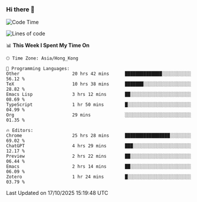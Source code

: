 ### Hi there 👋

<!--
**nicehiro/nicehiro** is a ✨ _special_ ✨ repository because its `README.md` (this file) appears on your GitHub profile.

Here are some ideas to get you started:

- 🔭 I’m currently working on ...
- 🌱 I’m currently learning ...
- 👯 I’m looking to collaborate on ...
- 🤔 I’m looking for help with ...
- 💬 Ask me about ...
- 📫 How to reach me: ...
- 😄 Pronouns: ...
- ⚡ Fun fact: ...
-->

<!--START_SECTION:waka-->
![Code Time](http://img.shields.io/badge/Code%20Time-1%2C163%20hrs%2058%20mins-blue)

![Lines of code](https://img.shields.io/badge/From%20Hello%20World%20I%27ve%20Written-1.9%20million%20lines%20of%20code-blue)

📊 **This Week I Spent My Time On** 

```text
🕑︎ Time Zone: Asia/Hong_Kong

💬 Programming Languages: 
Other                    20 hrs 42 mins      ██████████████░░░░░░░░░░░   56.12 % 
TeX                      10 hrs 38 mins      ███████░░░░░░░░░░░░░░░░░░   28.82 % 
Emacs Lisp               3 hrs 12 mins       ██░░░░░░░░░░░░░░░░░░░░░░░   08.69 % 
TypeScript               1 hr 50 mins        █░░░░░░░░░░░░░░░░░░░░░░░░   04.99 % 
Org                      29 mins             ░░░░░░░░░░░░░░░░░░░░░░░░░   01.35 % 

🔥 Editors: 
Chrome                   25 hrs 28 mins      █████████████████░░░░░░░░   69.02 % 
ChatGPT                  4 hrs 29 mins       ███░░░░░░░░░░░░░░░░░░░░░░   12.17 % 
Preview                  2 hrs 22 mins       ██░░░░░░░░░░░░░░░░░░░░░░░   06.44 % 
Emacs                    2 hrs 14 mins       ██░░░░░░░░░░░░░░░░░░░░░░░   06.09 % 
Zotero                   1 hr 24 mins        █░░░░░░░░░░░░░░░░░░░░░░░░   03.79 % 
```


 Last Updated on 17/10/2025 15:19:48 UTC
<!--END_SECTION:waka-->
